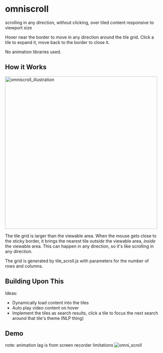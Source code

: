 # omniscroll
scrolling in any direction, without clicking, over tiled content
responsive to viewport size

Hover near the border to move in any direction around the tile grid.
Click a tile to expand it, move back to the border to close it.

No animation libraries used.


## How it Works
<img width="500" alt="omniscroll_illustration" src="https://github.com/user-attachments/assets/d2145f2b-6b6b-44a1-9afd-a8e724b926a9">

The tile grid is larger than the viewable area. When the mouse gets close to the sticky border, it brings the nearest tile _outside_ the viewable area, _inside_ the viewable area.
This can happen in any direction, so it's like scrolling in any direction.

The grid is generated by tile_scroll.js with parameters for the number of rows and columns.

## Building Upon This

Ideas:
- Dynamically load content into the tiles
- Auto play video content on hover
- Implement the tiles as search results, click a tile to focus the next search around that tile's theme (NLP thing)

## Demo
note: animation lag is from screen recorder limitations
![omni_scroll](https://github.com/user-attachments/assets/ed55114f-9996-4409-8f80-973e335f2520)
